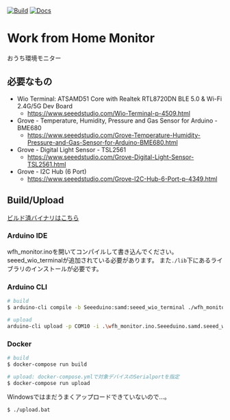 [![Build](https://github.com/kamiyaowl/wfh_monitor/workflows/Build/badge.svg)](https://github.com/kamiyaowl/wfh_monitor/actions?query=workflow%3ABuild)
[![Docs](https://github.com/kamiyaowl/wfh_monitor/workflows/Docs/badge.svg)](https://github.com/kamiyaowl/wfh_monitor/actions?query=workflow%3ADocs)

# Work from Home Monitor

おうち環境モニター

## 必要なもの

* Wio Terminal: ATSAMD51 Core with Realtek RTL8720DN BLE 5.0 & Wi-Fi 2.4G/5G Dev Board
    * https://www.seeedstudio.com/Wio-Terminal-p-4509.html
* Grove - Temperature, Humidity, Pressure and Gas Sensor for Arduino - BME680
    * https://www.seeedstudio.com/Grove-Temperature-Humidity-Pressure-and-Gas-Sensor-for-Arduino-BME680.html
* Grove - Digital Light Sensor - TSL2561
    * https://www.seeedstudio.com/Grove-Digital-Light-Sensor-TSL2561.html
* Grove - I2C Hub (6 Port)
    * https://www.seeedstudio.com/Grove-I2C-Hub-6-Port-p-4349.html

## Build/Upload

[ビルド済バイナリはこちら](https://github.com/kamiyaowl/wfh_monitor/actions?query=workflow%3ABuild)

### Arduino IDE

wfh_monitor.inoを開いてコンパイルして書き込んでください。seeed_wio_terminalが追加されている必要があります。
また`./lib`下にあるライブラリのインストールが必要です。

### Arduino CLI

```sh
# build
$ arduino-cli compile -b Seeeduino:samd:seeed_wio_terminal ./wfh_monitor.ino --verbose --log-level trace

# upload
arduino-cli upload -p COM10 -i .\wfh_monitor.ino.Seeeduino.samd.seeed_wio_terminal.bin -b Seeeduino:samd:seeed_wio_terminal --verbose --log-level trace --additional-urls https://files.seeedstudio.com/arduino/package_seeeduino_boards_index.json
```

### Docker

```sh
# build
$ docker-compose run build

# upload: docker-compose.ymlで対象デバイスのSerialportを指定
$ docker-compose run upload
```

Windowsではまだうまくアップロードできていないので...。

```
$ ./upload.bat
```
